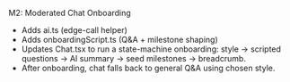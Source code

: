 M2: Moderated Chat Onboarding
- Adds ai.ts (edge-call helper)
- Adds onboardingScript.ts (Q&A + milestone shaping)
- Updates Chat.tsx to run a state-machine onboarding: style -> scripted questions -> AI summary -> seed milestones -> breadcrumb.
- After onboarding, chat falls back to general Q&A using chosen style.